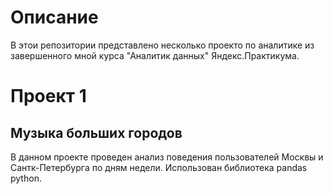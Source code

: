 # Описание
В этои репозитории  представлено несколько проекто по аналитике из завершенного мной курса "Аналитик данных" Яндекс.Практикума.
# Проект 1
## Музыка больших городов
В данном проекте проведен анализ поведения пользователей Москвы и Сантк-Петербурга по дням недели. Использован библиотека pandas python.
